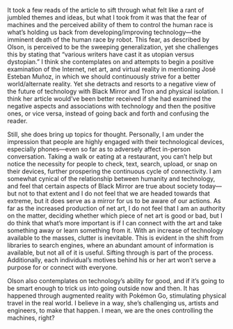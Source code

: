 It took a few reads of the article to sift through what felt like a rant of jumbled themes and ideas, but what I took from it was that the fear of machines and the perceived ability of them to control the human race is what’s holding us back from developing/improving technology—the imminent death of the human race by robot. This fear, as described by Olson, is perceived to be the sweeping generalization, yet she challenges this by stating that “various writers have cast it as utopian versus dystopian.” I think she contemplates on and attempts to begin a positive examination of the Internet, net art, and virtual reality in mentioning José Esteban Muñoz, in which we should continuously strive for a better world/alternate reality. Yet she detracts and resorts to a negative view of the future of technology with Black Mirror and Tron and physical isolation. I think her article would’ve been better received if she had examined the negative aspects and associations with technology and then the positive ones, or vice versa, instead of going back and forth and confusing the reader.

Still, she does bring up topics for thought. Personally, I am under the impression that people are highly engaged with their technological devices, especially phones—even so far as to adversely affect in-person conversation. Taking a walk or eating at a restaurant, you can’t help but notice the necessity for people to check, text, search, upload, or snap on their devices, further prospering the continuous cycle of connectivity. I am somewhat cynical of the relationship between humanity and technology, and feel that certain aspects of Black Mirror are true about society today—but not to that extent and I do not feel that we are headed towards that extreme, but it does serve as a mirror for us to be aware of our actions. As far as the increased production of net art, I do not feel that I am an authority on the matter, deciding whether which piece of net art is good or bad, but I do think that what’s more important is if I can connect with the art and take something away or learn something from it. With an increase of technology available to the masses, clutter is inevitable. This is evident in the shift from libraries to search engines, where an abundant amount of information is available, but not all of it is useful. Sifting through is part of the process. Additionally, each individual’s motives behind his or her art won’t serve a purpose for or connect with everyone.

Olson also contemplates on technology’s ability for good, and if it’s going to be smart enough to trick us into going outside now and then. It has happened through augmented reality with Pokémon Go, stimulating physical travel in the real world. I believe in a way, she’s challenging us, artists and engineers, to make that happen. I mean, we are the ones controlling the machines, right?      
